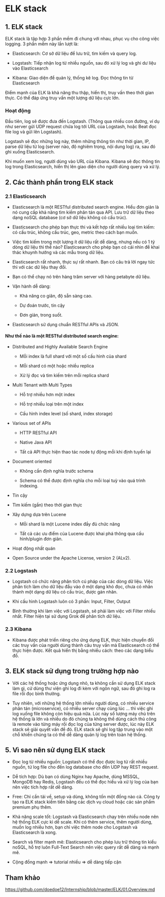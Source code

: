 # ELK stack

## 1. ELK stack

ELK stack là tập hợp 3 phần mềm đi chung với nhau, phục vụ cho công việc logging. 3 phần mềm này lần lượt là:

- Elasticsearch: Cơ sở dữ liệu để lưu trữ, tìm kiếm và query log.

- Logstash: Tiếp nhận log từ nhiều nguồn, sau đó xử lý log và ghi dư liệu vào Elasticsearch

- Kibana: Giao diện để quản lý, thống kê log. Đọc thông tin từ Elasticsearch

Điểm mạnh của ELK là khả năng thu thập, hiển thị, truy vấn theo thời gian thực. Có thể đáp ứng truy vấn một lượng dữ liệu cực lớn.

### Hoạt động  

Đầu tiên, log sẽ được đưa đến Logstash. (Thông qua nhiều con đường, ví dụ như server gửi UDP request chứa log tới URL của Logstash, hoặc Beat đọc file log và gửi lên Logstash).

Logstash sẽ đọc những log này, thêm những thông tin như thời gian, IP, parse dữ liệu từ log (server nào, độ nghiêm trọng, nội dung log) ra, sau đó ghi xuống Elasticsearch.

Khi muốn xem log, người dùng vào URL của Kibana. Kibana sẽ đọc thông tin log trong Elasticsearch, hiển thị lên giao diện cho người dùng query và xử lý.

## 2. Các thành phần trong ELK stack

### 2.1 Elasticsearch

- Elasticsearch là một RESTful distributed search engine. Hiểu đơn giản là nó cung cấp khả năng tìm kiếm phân tán qua API. Lưu trữ dữ liệu theo dạng noSQL database (cơ sở dữ liệu không có cấu trúc).

- Elasticsearch cho phép bạn thực thi và kết hợp rất nhiều loại tìm kiếm: có cấu trúc, không cấu trúc, geo, metric theo cách bạn muốn.

- Việc tìm kiếm trong một lượng ít dữ liệu rất dễ dàng, nhưng nếu có 1 tỷ dòng dữ liệu thì thế nào? Elasticsearch cho phép bạn có cái nhìn để khai thác khuynh hướng và các mẫu trong dữ liệu.

- Elasticsearch rất nhanh, thực sự rất nhanh. Bạn có câu trả lời ngay tức thì với các dữ liệu thay đổi.

- Bạn có thể chạy nó trên hàng trăm server với hàng petabyte dữ liệu.

- Vận hành dễ dàng:

	- Khả năng co giãn, độ sẵn sàng cao.
	
	- Dự đoán trước, tin cậy
	
	- Đơn giản, trong suốt.
	
- Elasticsearch sử dụng chuẩn RESTful APIs và JSON.

#### Như thế nào là một RESTful distributed search engine:

- Distributed and Highly Available Search Engine

	- Mỗi index là full shard với một số cấu hình của shard
	
	- Mỗi shard có một hoặc nhiều replica
	
	- Xử lý đọc và tìm kiếm trên mỗi replica shard
	
- Multi Tenant with Multi Types

	- Hỗ trợ nhiều hơn một index
	
	- Hỗ trợ nhiều loại trên một index
	
	- Cấu hình index level (số shard, index storage)
	
- Various set of APIs

	- HTTP RESTful API
	
	- Native Java API
	
	- Tất cả API thực hiện thao tác node tự động mỗi khi định tuyến lại
	
- Document oriented 

	- Không cần định nghĩa trước schema
	
	- Schema có thể được định nghĩa cho mỗi loại tuỳ vào quá trình indexing.
	
- Tin cậy

- Tìm kiếm (gần) theo thời gian thực

- Xây dựng dựa trên Lucene

	- Mỗi shard là một Lucene index đầy đủ chức năng
	
	- Tất cả các ưu điểm của Lucene được khai phá thông qua cấu hình/plugin đơn giản.
	
- Hoạt động nhất quán

- Open Source under the Apache License, version 2 (ALv2).

### 2.2 Logstash

- Logstash có chức năng phân tích cú pháp của các dòng dữ liệu. Việc phân tích làm cho dữ liệu đầu vào ở một dạng khó đọc, chưa có nhãn thành một dạng dữ liệu có cấu trúc, được gán nhãn.

- Khi cấu hình Logstash luôn có 3 phần: Input, Filter, Output

- Bình thường khi làm việc với Logstash, sẽ phải làm việc với Filter nhiều nhất. Filter hiện tại sử dụng Grok để phân tích dữ liệu.

### 2.3 Kibana

- Kibana được phát triển riêng cho ứng dụng ELK, thực hiện chuyển đổi các truy vấn của người dùng thành câu truy vấn mà Elasticsearch có thể thực hiện được. Kết quả hiển thị bằng nhiều cách: theo các dạng biểu đồ.

## 3. ELK stack sử dụng trong trường hợp nào

- Với các hệ thống hoặc ứng dụng nhỏ, ta không cần sử dụng ELK stack làm gì, cứ dùng thư viện ghi log đi kèm với ngôn ngữ, sau đó ghi log ra file rồi đọc bình thường.

- Tuy nhiên, với những hệ thống lớn nhiều người dùng, có nhiều service phân tán (microservice), có nhiều server chạy cùng lúc ... thì việc ghi log xuống file không còn hiệu quả nữa. Lúc này số lượng máy chủ trên hệ thống là lớn và nhiều do đó chúng ta không thể dùng cách thủ công là remote vào từng máy rồi đọc log của từng server được, lúc này ELK stack sẽ giải quyết vấn đề đó. ELK stack sẽ ghi log tập trung vào một chỗ khiến chúng ta có thể dễ dàng quản lý log trên toàn hệ thống.

## 5. Vì sao nên sử dụng ELK stack

- Đọc log từ nhiều nguồn: Logstash có thể đọc được log từ rất nhiều nguồn, từ log file cho đến log database cho đến UDP hay REST request.

- Dễ tích hợp: Dù bạn có dùng Nginx hay Apache, dùng MSSQL, MongoDB hay Redis, Logstash đều có thể đọc hiểu và xử lý log của bạn nên việc tích hợp rất dễ dàng.

- Free: Chỉ cần tải về, setup và dùng, không tốn một đồng nào cả. Công ty tạo ra ELK stack kiếm tiền bằng các dịch vụ cloud hoặc các sản phẩm premium phụ thêm.

- Khả năng scale tốt: Logstash và Elasticsearch chạy trên nhiều node nên hệ thống ELK cực kì dễ scale. Khi có thêm service, thêm người dùng, muốn log nhiều hơn, bạn chỉ việc thêm node cho Logstash và Elasticsearch là xong.

- Search và filter mạnh mẽ: Elasticsearch cho phép lưu trữ thông tin kiểu noSQL, hỗ trợ luôn Full-Text Search nên việc query rất dễ dàng và mạnh mẽ.

- Cộng đồng mạnh => tutorial nhiều => dễ dàng tiếp cận

## Tham khảo

https://github.com/doedoe12/Internship/blob/master/ELK/01.Overview.md